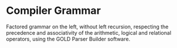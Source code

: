 # Compiler Grammar

Factored grammar on the left, without left recursion, respecting the precedence and associativity of the arithmetic, logical and relational operators, using the GOLD Parser Builder software.